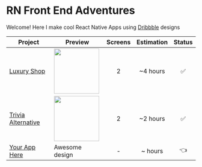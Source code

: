 # RN Front End Adventures
Welcome! 
Here I make cool React Native Apps using [Dribbble](https://dribbble.com/) designs  

| Project | Preview | Screens | Estimation | Status |
| ------ | ------ | :------: | :------: | :------: |
| [Luxury Shop](https://dribbble.com/shots/6142872-Luxury-Goods-App/attachments) | <img src="https://cdn.dribbble.com/users/2707948/screenshots/6142872/luxury_goods_app_1.png" width="120" /> | 2 | ~4 hours | :white_check_mark: |
| [Trivia Alternative](https://dribbble.com/shots/6207795-Trivia-App-Alternative/attachments) | <img src="https://cdn.dribbble.com/users/1665382/screenshots/6207795/emirates_-_home_alternative_2x.png" width="120" /> | 2 | ~2 hours | :white_check_mark: |
| [Your App Here](https://github.com/dev-andremonteiro/react-native-frontend-adventure/issues/new?assignees=&labels=&template=feature_request.md&title=) | Awesome design | - | ~ hours | :point_left: |
